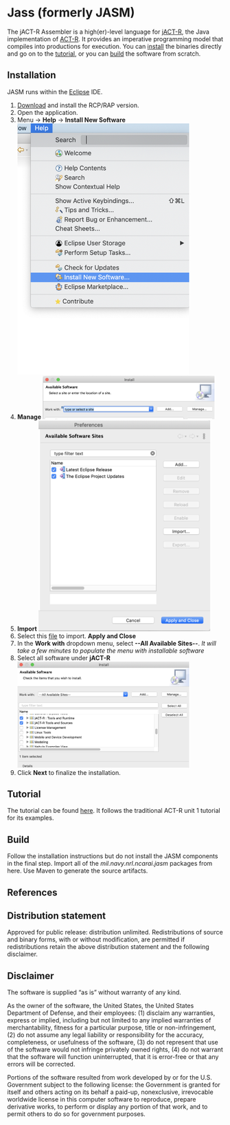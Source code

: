 # Jass (formerly JASM)
The jACT-R Assembler is a high(er)-level language for [jACT-R](http://www.jact-r.org/), the Java implementation of [ACT-R](http://act-r.psy.cmu.edu). It provides an imperative programming model that compiles into productions for execution. You can [install](#installation) the binaries directly and go on to the [tutorial](#tutorial), or you can [build](#build) the software from scratch.

## Installation
JASM runs within the [Eclipse](http://www.eclipse.org/) IDE. 
1. [Download](https://www.eclipse.org/downloads/) and install the RCP/RAP version. 
2. Open the application.
3. Menu -> **Help** -> **Install New Software** 
   <img src="images/installNew.png" width=400/>
4. **Manage** <img src="images/manage.png" width=400/>
5. **Import** <img src="images/import.png" width=400/>
6. Select this [file](updateSites.xml) to import. **Apply and Close**
7. In the **Work with** dropdown menu, select **--All Available Sites--**. *It will take a few minutes to populate the menu with installable software*
8. Select all software under **jACT-R** <img src="images/install.png" width=400/>
9. Click **Next** to finalize the installation.

## Tutorial
The tutorial can be found [here](). It follows the traditional ACT-R unit 1 tutorial for its examples.

## Build
Follow the installation instructions but do not install the JASM components in the final step. Import all of the *mil.navy.nrl.ncarai.jasm* packages from here. Use Maven to generate the source artifacts. 

## References


## Distribution statement

Approved for public release: distribution unlimited. Redistributions of source and binary forms, with or without modification, are permitted if redistributions retain the above distribution statement and the following disclaimer.

## Disclaimer

The software is supplied “as is” without warranty of any kind.

As the owner of the software, the United States, the United States Department of Defense, and their employees: (1) disclaim any warranties, express or implied, including but not limited to any implied warranties of merchantability, fitness for a particular purpose, title or non-infringement, (2) do not assume any legal liability or responsibility for the accuracy, completeness, or usefulness of the software, (3) do not represent that use of the software would not infringe privately owned rights, (4) do not warrant that the software will function uninterrupted, that it is error-free or that any errors will be corrected.

Portions of the software resulted from work developed by or for the U.S. Government subject to the following license: the Government is granted for itself and others acting on its behalf a paid-up, nonexclusive, irrevocable worldwide license in this computer software to reproduce, prepare derivative works, to perform or display any portion of that work, and to permit others to do so for government purposes.
